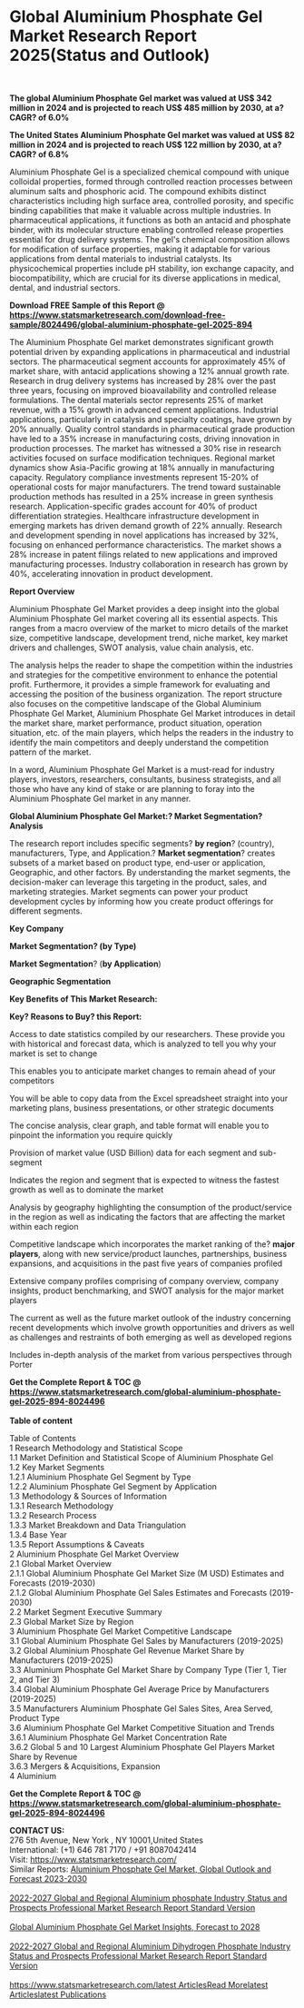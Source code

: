 <h1>Global Aluminium Phosphate Gel Market Research Report 2025(Status and Outlook)</h1><br/><p><strong>The global Aluminium Phosphate Gel market was valued at US$ 342 million in 2024 and is projected to reach US$ 485 million by 2030, at a? <strong>CAGR</strong>? of 6.0%</strong></p><p><strong>The United States Aluminium Phosphate Gel market was valued at US$ 82 million in 2024 and is projected to reach US$ 122 million by 2030, at a? <strong>CAGR</strong>? of 6.8%</strong></p><p>Aluminium Phosphate Gel is a specialized chemical compound with unique colloidal properties, formed through controlled reaction processes between aluminum salts and phosphoric acid. The compound exhibits distinct characteristics including high surface area, controlled porosity, and specific binding capabilities that make it valuable across multiple industries. In pharmaceutical applications, it functions as both an antacid and phosphate binder, with its molecular structure enabling controlled release properties essential for drug delivery systems. The gel's chemical composition allows for modification of surface properties, making it adaptable for various applications from dental materials to industrial catalysts. Its physicochemical properties include pH stability, ion exchange capacity, and biocompatibility, which are crucial for its diverse applications in medical, dental, and industrial sectors.</p><p><strong>Download FREE Sample of this Report @ <a href="https://www.statsmarketresearch.com/download-free-sample/8024496/global-aluminium-phosphate-gel-2025-894">https://www.statsmarketresearch.com/download-free-sample/8024496/global-aluminium-phosphate-gel-2025-894</a></strong></p><p>The Aluminium Phosphate Gel market demonstrates significant growth potential driven by expanding applications in pharmaceutical and industrial sectors. The pharmaceutical segment accounts for approximately 45% of market share, with antacid applications showing a 12% annual growth rate. Research in drug delivery systems has increased by 28% over the past three years, focusing on improved bioavailability and controlled release formulations. The dental materials sector represents 25% of market revenue, with a 15% growth in advanced cement applications. Industrial applications, particularly in catalysis and specialty coatings, have grown by 20% annually. Quality control standards in pharmaceutical grade production have led to a 35% increase in manufacturing costs, driving innovation in production processes. The market has witnessed a 30% rise in research activities focused on surface modification techniques. Regional market dynamics show Asia-Pacific growing at 18% annually in manufacturing capacity. Regulatory compliance investments represent 15-20% of operational costs for major manufacturers. The trend toward sustainable production methods has resulted in a 25% increase in green synthesis research. Application-specific grades account for 40% of product differentiation strategies. Healthcare infrastructure development in emerging markets has driven demand growth of 22% annually. Research and development spending in novel applications has increased by 32%, focusing on enhanced performance characteristics. The market shows a 28% increase in patent filings related to new applications and improved manufacturing processes. Industry collaboration in research has grown by 40%, accelerating innovation in product development.</p><p><strong>Report Overview</strong></p><p>Aluminium Phosphate Gel Market provides a deep insight into the global Aluminium Phosphate Gel market covering all its essential aspects. This ranges from a macro overview of the market to micro details of the market size, competitive landscape, development trend, niche market, key market drivers and challenges, SWOT analysis, value chain analysis, etc.</p><p>The analysis helps the reader to shape the competition within the industries and strategies for the competitive environment to enhance the potential profit. Furthermore, it provides a simple framework for evaluating and accessing the position of the business organization. The report structure also focuses on the competitive landscape of the Global Aluminium Phosphate Gel Market, Aluminium Phosphate Gel Market introduces in detail the market share, market performance, product situation, operation situation, etc. of the main players, which helps the readers in the industry to identify the main competitors and deeply understand the competition pattern of the market.</p><p>In a word, Aluminium Phosphate Gel Market is a must-read for industry players, investors, researchers, consultants, business strategists, and all those who have any kind of stake or are planning to foray into the Aluminium Phosphate Gel market in any manner.</p><p><strong>Global Aluminium Phosphate Gel Market:? Market Segmentation? Analysis</strong></p><p>The research report includes specific segments? <strong>by region</strong>? (country), manufacturers, Type, and Application.? <strong>Market segmentation</strong>? creates subsets of a market based on product type, end-user or application, Geographic, and other factors. By understanding the market segments, the decision-maker can leverage this targeting in the product, sales, and marketing strategies. Market segments can power your product development cycles by informing how you create product offerings for different segments.</p><p><strong>Key Company</strong></p><p><strong>Market Segmentation? (by Type)</strong></p><p><strong>Market Segmentation</strong>? (<strong><strong>by Application</strong></strong>)</p><p><strong>Geographic Segmentation</strong></p><p><strong>Key Benefits of This Market Research:</strong></p><p><strong>Key? <strong>Reasons to Buy</strong>? this Report:</strong></p><p>Access to date statistics compiled by our researchers. These provide you with historical and forecast data, which is analyzed to tell you why your market is set to change</p><p>This enables you to anticipate market changes to remain ahead of your competitors</p><p>You will be able to copy data from the Excel spreadsheet straight into your marketing plans, business presentations, or other strategic documents</p><p>The concise analysis, clear graph, and table format will enable you to pinpoint the information you require quickly</p><p>Provision of market value (USD Billion) data for each segment and sub-segment</p><p>Indicates the region and segment that is expected to witness the fastest growth as well as to dominate the market</p><p>Analysis by geography highlighting the consumption of the product/service in the region as well as indicating the factors that are affecting the market within each region</p><p>Competitive landscape which incorporates the market ranking of the? <strong><strong>major players</strong></strong>, along with new service/product launches, partnerships, business expansions, and acquisitions in the past five years of companies profiled</p><p>Extensive company profiles comprising of company overview, company insights, product benchmarking, and SWOT analysis for the major market players</p><p>The current as well as the future market outlook of the industry concerning recent developments which involve growth opportunities and drivers as well as challenges and restraints of both emerging as well as developed regions</p><p>Includes in-depth analysis of the market from various perspectives through Porter</p><div><b>Get the Complete Report & TOC @ <a href="https://www.statsmarketresearch.com/global-aluminium-phosphate-gel-2025-894-8024496">https://www.statsmarketresearch.com/global-aluminium-phosphate-gel-2025-894-8024496</a></b></div><br><b>Table of content</b><p>Table of Contents<br /> 1 Research Methodology and Statistical Scope<br /> 1.1 Market Definition and Statistical Scope of Aluminium Phosphate Gel<br /> 1.2 Key Market Segments<br /> 1.2.1 Aluminium Phosphate Gel Segment by Type<br /> 1.2.2 Aluminium Phosphate Gel Segment by Application<br /> 1.3 Methodology & Sources of Information<br /> 1.3.1 Research Methodology<br /> 1.3.2 Research Process<br /> 1.3.3 Market Breakdown and Data Triangulation<br /> 1.3.4 Base Year<br /> 1.3.5 Report Assumptions & Caveats<br /> 2 Aluminium Phosphate Gel Market Overview<br /> 2.1 Global Market Overview<br /> 2.1.1 Global Aluminium Phosphate Gel Market Size (M USD) Estimates and Forecasts (2019-2030)<br /> 2.1.2 Global Aluminium Phosphate Gel Sales Estimates and Forecasts (2019-2030)<br /> 2.2 Market Segment Executive Summary<br /> 2.3 Global Market Size by Region<br /> 3 Aluminium Phosphate Gel Market Competitive Landscape<br /> 3.1 Global Aluminium Phosphate Gel Sales by Manufacturers (2019-2025)<br /> 3.2 Global Aluminium Phosphate Gel Revenue Market Share by Manufacturers (2019-2025)<br /> 3.3 Aluminium Phosphate Gel Market Share by Company Type (Tier 1, Tier 2, and Tier 3)<br /> 3.4 Global Aluminium Phosphate Gel Average Price by Manufacturers (2019-2025)<br /> 3.5 Manufacturers Aluminium Phosphate Gel Sales Sites, Area Served, Product Type<br /> 3.6 Aluminium Phosphate Gel Market Competitive Situation and Trends<br /> 3.6.1 Aluminium Phosphate Gel Market Concentration Rate<br /> 3.6.2 Global 5 and 10 Largest Aluminium Phosphate Gel Players Market Share by Revenue<br /> 3.6.3 Mergers & Acquisitions, Expansion<br /> 4 Aluminium<br><div><b>Get the Complete Report & TOC @ <a href="https://www.statsmarketresearch.com/global-aluminium-phosphate-gel-2025-894-8024496">https://www.statsmarketresearch.com/global-aluminium-phosphate-gel-2025-894-8024496</a></b></div></p> <b>CONTACT US:</b><br>276 5th Avenue, New York , NY 10001,United States<br>International: (+1) 646 781 7170 / +91 8087042414<br>Visit: <a href="https://www.statsmarketresearch.com/">https://www.statsmarketresearch.com/</a><br>Similar Reports: <a href="https://www.statsmarketresearch.com/global-aluminium-phosphate-gel-2025-894-8024496">Aluminium Phosphate Gel Market, Global Outlook and Forecast 2023-2030</a><br/><br/><a href="https://www.statsmarketresearch.com/global-aluminium-phosphate-gel-2025-894-8024496">2022-2027 Global and Regional Aluminium phosphate Industry Status and Prospects Professional Market Research Report Standard Version</a><br/><br/><a href="https://www.statsmarketresearch.com/global-aluminium-phosphate-gel-2025-894-8024496">Global Aluminium Phosphate Gel Market Insights, Forecast to 2028</a><br/><br/><a href="https://www.statsmarketresearch.com/global-aluminium-phosphate-gel-2025-894-8024496">2022-2027 Global and Regional Aluminium Dihydrogen Phosphate Industry Status and Prospects Professional Market Research Report Standard Version</a><br/><br/><a href="https://gyeongbokgung.com">https://www.statsmarketresearch.com/</a><a href="https://hallyeomaritime.com">latest Articles</a><a href="https://jingwansa.com">Read More</a><a href=https://nguoiviet.jp/">latest Articles</a><a href="https://www.intelmarketresearch.com/">latest Publications</a>